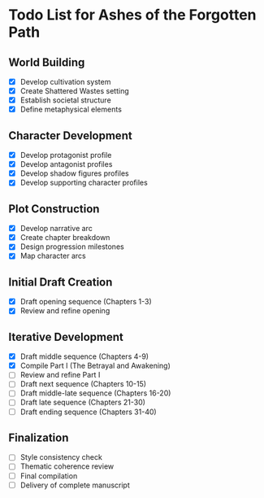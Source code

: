 # Todo List for Ashes of the Forgotten Path

## World Building
- [x] Develop cultivation system
- [x] Create Shattered Wastes setting
- [x] Establish societal structure
- [x] Define metaphysical elements

## Character Development
- [x] Develop protagonist profile
- [x] Develop antagonist profiles
- [x] Develop shadow figures profiles
- [x] Develop supporting character profiles

## Plot Construction
- [x] Develop narrative arc
- [x] Create chapter breakdown
- [x] Design progression milestones
- [x] Map character arcs

## Initial Draft Creation
- [x] Draft opening sequence (Chapters 1-3)
- [x] Review and refine opening

## Iterative Development
- [x] Draft middle sequence (Chapters 4-9)
- [x] Compile Part I (The Betrayal and Awakening)
- [ ] Review and refine Part I
- [ ] Draft next sequence (Chapters 10-15)
- [ ] Draft middle-late sequence (Chapters 16-20)
- [ ] Draft late sequence (Chapters 21-30)
- [ ] Draft ending sequence (Chapters 31-40)

## Finalization
- [ ] Style consistency check
- [ ] Thematic coherence review
- [ ] Final compilation
- [ ] Delivery of complete manuscript

